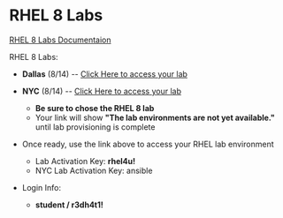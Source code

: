 # RHEL 8 Labs

[RHEL 8 Labs Documentaion](https://github.com/xtophd/RHEL8-Workshop/blob/master/documentation/RHEL8-Workshop.adoc)

RHEL 8 Labs:
- **Dallas** (8/14) -- [Click Here to access your lab](https://www.opentlc.com/gg/gg.cgi?profile=generic_nasa_mwatkins)

- **NYC** (8/14) -- [Click Here to access your lab](http://bit.ly/RHPTD2019)

    * **Be sure to chose the RHEL 8 lab**
    * Your link will show **"The lab environments are not yet available."** until lab provisioning is complete

 - Once ready, use the link above to access your RHEL lab environment
    * Lab Activation Key: **rhel4u!**
    * NYC Lab Activation Key: ansible
   
 - Login Info:
    * **student / r3dh4t1!**
    
